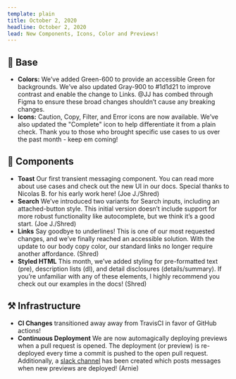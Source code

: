 ```yaml
---
template: plain
title: October 2, 2020
headline: October 2, 2020
lead: New Components, Icons, Color and Previews! 
---
```


## :art: Base

<Description>

- **Colors:** We’ve added Green-600 to provide an accessible Green for backgrounds. We’ve also updated Gray-900 to #1d1d21 to improve contrast and enable the change to Links. @JJ has combed through Figma to ensure these broad changes shouldn’t cause any breaking changes.
- **Icons:** Caution, Copy, Filter, and Error icons are now available. We’ve also updated the "Complete" icon to help differentiate it from a plain check. Thank you to those who brought specific use cases to us over the past month - keep em coming!

</Description>

## 🧩 Components

<Description>

- **Toast** Our first transient messaging component. You can read more about use cases and check out the new UI in our docs. Special thanks to Nicolas B. for his early work here! (Joe J./Shred)
- **Search** We’ve introduced two variants for Search inputs, including an attached-button style. This initial version doesn’t include support for more robust functionality like autocomplete, but we think it’s a good start. (Joe J./Shred)
- **Links** Say goodbye to underlines! This is one of our most requested changes, and we’ve finally reached an accessible solution. With the update to our body copy color, our standard links no longer require another affordance. (Shred)
- **Styled HTML** This month, we’ve added styling for pre-formatted text (pre), description lists (dl), and detail disclosures  (details/summary). If you’re unfamiliar with any of these elements, I highly recommend you check out our examples in the docs! (Shred)

</Description>

## ⚒️ Infrastructure

<Description>

- **CI Changes** transitioned away away from TravisCI in favor of GitHub actions!
- **Continuous Deployment** We are now automagically deploying previews when a pull request is opened. The deployment (or preview) is re-deployed every time a commit is pushed to the open pull request. Additionally, a [slack channel](https://okta.slack.com/archives/C01BF6S2LNB) has been created which posts messages when new previews are deployed! (Arnie)

</Description>

<!-- ## 📐 Design -->
